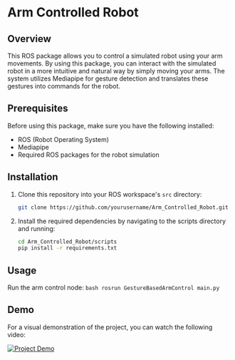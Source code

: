 # Arm Controlled Robot

## Overview

This ROS package allows you to control a simulated robot using your arm movements. By using this package, you can interact with the simulated robot in a more intuitive and natural way by simply moving your arms. The system utilizes Mediapipe for gesture detection and translates these gestures into commands for the robot.

## Prerequisites

Before using this package, make sure you have the following installed:
- ROS (Robot Operating System)
- Mediapipe
- Required ROS packages for the robot simulation

## Installation

1. Clone this repository into your ROS workspace's `src` directory:
    ```bash
    git clone https://github.com/yourusername/Arm_Controlled_Robot.git
    ```

2. Install the required dependencies by navigating to the scripts directory and running:
    ```bash
    cd Arm_Controlled_Robot/scripts
    pip install -r requirements.txt
    ```

## Usage

Run the arm control node:
    ```bash
    rosrun GestureBasedArmControl main.py
    ```

## Demo

For a visual demonstration of the project, you can watch the following video:

[![Project Demo](http://img.youtube.com/vi/9owxQ1zTffA/0.jpg)](https://www.youtube.com/watch?v=9owxQ1zTffA)
